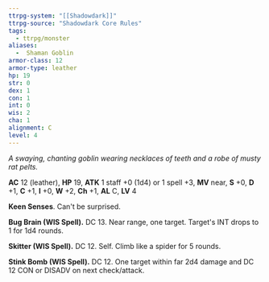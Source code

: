 ```yaml
---
ttrpg-system: "[[Shadowdark]]"
ttrpg-source: "Shadowdark Core Rules"
tags:
  - ttrpg/monster
aliases:
  -  Shaman Goblin
armor-class: 12
armor-type: leather
hp: 19
str: 0
dex: 1
con: 1
int: 0
wis: 2
cha: 1
alignment: C
level: 4
---
```


_A swaying, chanting goblin wearing necklaces of teeth and a robe of musty rat pelts._

**AC** 12 (leather), **HP** 19, **ATK** 1 staff +0 (1d4) or 1 spell +3, **MV** near, **S** +0, **D** +1, **C** +1, **I** +0, **W** +2, **Ch** +1, **AL** C, **LV** 4

**Keen Senses**. Can't be surprised. 

**Bug Brain (WIS Spell).** DC 13. Near range, one target. Target's INT drops to 1 for 1d4 rounds. 

**Skitter (WIS Spell).** DC 12. Self. Climb like a spider for 5 rounds. 

**Stink Bomb (WIS Spell).** DC 12. One target within far 2d4 damage and DC 12 CON or DISADV on next check/attack.

